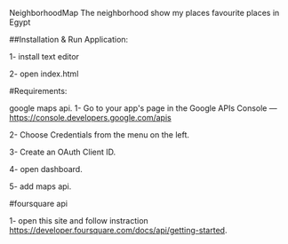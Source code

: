 NeighborhoodMap
The neighborhood show my places favourite places in Egypt 

##Installation & Run Application:

1- install text editor 

2- open index.html

#Requirements:

google maps api.
1- Go to your app's page in the Google APIs Console — https://console.developers.google.com/apis

2- Choose Credentials from the menu on the left.

3- Create an OAuth Client ID.

4- open dashboard.

5- add maps api.

#foursquare api

1- open this site and follow instraction https://developer.foursquare.com/docs/api/getting-started.